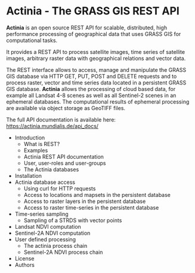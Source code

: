 Actinia - The GRASS GIS REST API
================================

**Actinia** is an open source REST API for scalable, distributed, high
performance processing of geographical data that uses GRASS GIS for
computational tasks.

It provides a REST API to process satellite images, time series of
satellite images, arbitrary raster data with geographical relations and
vector data.

The REST interface allows to access, manage and manipulate the GRASS GIS
database via HTTP GET, PUT, POST and DELETE requests and to process
raster, vector and time series data located in a persistent GRASS GIS
database. **Actinia** allows the processing of cloud based data, for
example all Landsat 4-8 scenes as well as all Sentinel-2 scenes in an
ephemeral databases. The computational results of ephemeral processing
are available via object storage as GeoTIFF files.

The full API documentation is available here: <https://actinia.mundialis.de/api_docs/>

* Introduction
    * What is REST?
    * Examples
    * Actinia REST API documentation
    * User, user-roles and user-groups
    * The Actinia databases 
* Installation
* Actinia database access
    * Using curl for HTTP requests 
    * Access to locations and mapsets in the persistent database 
    * Access to raster layers in the persistent database 
    * Access to raster time-series in the persistent database 
* Time-series sampling 
    * Sampling of a STRDS with vector points 
* Landsat NDVI computation 
* Sentinel-2A NDVI computation 
* User defined processing  
    * The actinia process chain 
    * Sentinel-2A NDVI process chain 
* License 
* Authors
